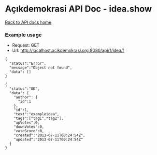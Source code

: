 # Açıkdemokrasi API Doc - idea.show

[Back to API docs home](Home)

### Example usage

- Request: GET
- Url: http://localhost.acikdemokrasi.org:8080/api/1/idea/1

```
{
  "status":"Error",
  "message":"Object not found",
  "data": []
}
```
```
{
  "status":"OK",
  "data": {
    "author": {
      "id":1
    },
    "id":1,
    "text":"exampleidea",
    "tags":["tag1","tag2"],
    "upVotes":0,
    "downVotes":0,
    "voteScore":0,
    "created":"2013-07-11T00:24:54Z",
    "updated":"2013-07-11T00:24:54Z"
  }
}
```